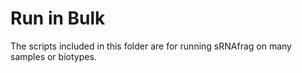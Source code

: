 # Run in Bulk

The scripts included in this folder are for running sRNAfrag on many samples or biotypes. 